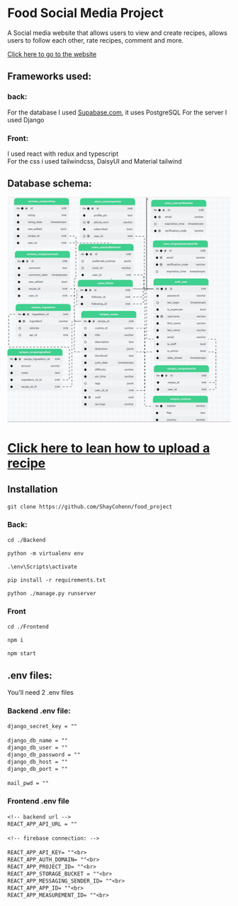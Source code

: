 # Food Social Media Project
A Social media website that allows users to view and create recipes, allows users to follow each other, rate recipes, comment and more.

<a href="https://food-project-x6vc.vercel.app/">Click here to go to the website</a>

## Frameworks used:
### back:
For the database I used <a href="https://supabase.com/">Supabase.com</a>, it uses PostgreSQL
For the server I used Django

### Front:
I used react with redux and typescript<br>
For the css i used tailwindcss, DaisyUI and Material tailwind

## Database schema:
<img src="db schema.png">

# <a href="https://firebasestorage.googleapis.com/v0/b/food-project-8d454.appspot.com/o/Search%20Recipes%20-%20Google%20Chrome%202023-09-28%2018-10-52.mp4?alt=media&token=247c2b58-55f7-4f53-ac0a-f46572cf8f66&_gl=1*1ecgsnf*_ga*MTA4NjM2ODkxMC4xNjkxMzM3NDMx*_ga_CW55HF8NVT*MTY5NTkxNDE5Ni4zMi4xLjE2OTU5MTQyMjUuMzEuMC4w">Click here to lean how to upload a recipe</a>

## Installation
```
git clone https://github.com/ShayCohenn/food_project
```
### Back:
```
cd ./Backend
```
```
python -m virtualenv env
```
```
.\env\Scripts\activate
```
```
pip install -r requirements.txt
```
```
python ./manage.py runserver
```
### Front

```
cd ./Frontend
```
```
npm i
```
```
npm start
```

## .env files:
You'll need 2 .env files 
### Backend .env file:
```
django_secret_key = ""

django_db_name = ""
django_db_user = ""
django_db_password = ""
django_db_host = ""
django_db_port = ""

mail_pwd = ""
```

### Frontend .env file
```
<!-- backend url -->
REACT_APP_API_URL = ""

<!-- firebase connection: -->

REACT_APP_API_KEY= ""<br>
REACT_APP_AUTH_DOMAIN= ""<br>
REACT_APP_PROJECT_ID= ""<br>
REACT_APP_STORAGE_BUCKET = ""<br>
REACT_APP_MESSAGING_SENDER_ID= ""<br>
REACT_APP_APP_ID= ""<br>
REACT_APP_MEASUREMENT_ID= ""<br>
```